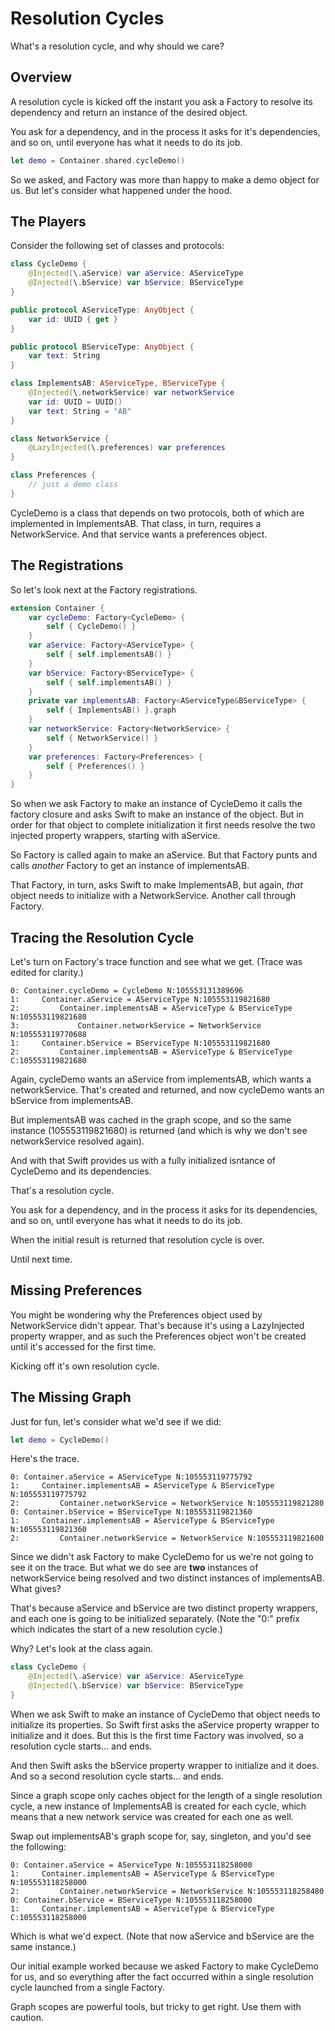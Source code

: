 # Resolution Cycles

What's a resolution cycle, and why should we care?

## Overview

A resolution cycle is kicked off the instant you ask a Factory to resolve its dependency and return an instance of the desired object. 

You ask for a dependency, and in the process it asks for it's dependencies, and so on, until everyone has what it needs to do its job.

```swift
let demo = Container.shared.cycleDemo()
```
So we asked, and Factory was more than happy to make a demo object for us. But let's consider what happened under the hood.

## The Players

Consider the following set of classes and protocols:
```swift
class CycleDemo {
    @Injected(\.aService) var aService: AServiceType
    @Injected(\.bService) var bService: BServiceType
}

public protocol AServiceType: AnyObject {
    var id: UUID { get }
}

public protocol BServiceType: AnyObject {
    var text: String
}

class ImplementsAB: AServiceType, BServiceType {
    @Injected(\.networkService) var networkService
    var id: UUID = UUID()
    var text: String = "AB"
}

class NetworkService {
    @LazyInjected(\.preferences) var preferences
}

class Preferences {
    // just a demo class
}
```
CycleDemo is a class that depends on two protocols, both of which are implemented in ImplementsAB. That class, in turn, requires a NetworkService. And that service wants a preferences object.

## The Registrations

So let's look next at the Factory registrations.
```swift
extension Container {
    var cycleDemo: Factory<CycleDemo> {
        self { CycleDemo() }
    }
    var aService: Factory<AServiceType> {
        self { self.implementsAB() }
    }
    var bService: Factory<BServiceType> {
        self { self.implementsAB() }
    }
    private var implementsAB: Factory<AServiceType&BServiceType> {
        self { ImplementsAB() }.graph
    }
    var networkService: Factory<NetworkService> {
        self { NetworkService() }
    }
    var preferences: Factory<Preferences> {
        self { Preferences() }
    }
}
```

So when we ask Factory to make an instance of CycleDemo it calls the factory closure and asks Swift to make an instance of the object. But in order for that object to complete initialization it first needs resolve the two injected property wrappers, starting with aService.

So Factory is called again to make an aService. But that Factory punts and calls *another* Factory to get an instance of implementsAB.

That Factory, in turn, asks Swift to make ImplementsAB, but again, *that* object needs to initialize with a NetworkService. Another call through Factory.

## Tracing the Resolution Cycle

Let's turn on Factory's trace function and see what we get. (Trace was edited for clarity.)
```
0: Container.cycleDemo = CycleDemo N:105553131389696
1:     Container.aService = AServiceType N:105553119821680
2:         Container.implementsAB = AServiceType & BServiceType N:105553119821680
3:             Container.networkService = NetworkService N:105553119770688
1:     Container.bService = BServiceType N:105553119821680
2:         Container.implementsAB = AServiceType & BServiceType C:105553119821680
```
Again, cycleDemo wants an aService from implementsAB, which wants a networkService. That's created and returned, and now cycleDemo wants an bService from implementsAB. 

But implementsAB was cached in the graph scope, and so the same instance (105553119821680) is returned (and which is why we don't see networkService resolved again).

And with that Swift provides us with a fully initialized isntance of CycleDemo and its dependencies.

That's a resolution cycle.

You ask for a dependency, and in the process it asks for its dependencies, and so on, until everyone has what it needs to do its job.

When the initial result is returned that resolution cycle is over.

Until next time.

## Missing Preferences

You might be wondering why the Preferences object used by NetworkService didn't appear. That's because it's using a LazyInjected property wrapper, and as such the Preferences object won't be created until it's accessed for the first time.

Kicking off it's own resolution cycle.

## The Missing Graph

Just for fun, let's consider what we'd see if we did:
```swift
let demo = CycleDemo()
```
Here's the trace.
```
0: Container.aService = AServiceType N:105553119775792
1:     Container.implementsAB = AServiceType & BServiceType N:105553119775792
2:         Container.networkService = NetworkService N:105553119821280
0: Container.bService = BServiceType N:105553119821360
1:     Container.implementsAB = AServiceType & BServiceType N:105553119821360
2:         Container.networkService = NetworkService N:105553119821600
```
Since we didn't ask Factory to make CycleDemo for us we're not going to see it on the trace. But what we do see are **two** instances of networkService being resolved and two distinct instances of implementsAB. What gives?

That's because aService and bService are two distinct property wrappers, and each one is going to be initialized separately. (Note the "0:" prefix which indicates the start of a new resolution cycle.)

Why? Let's look at the class again.
```swift
class CycleDemo {
    @Injected(\.aService) var aService: AServiceType
    @Injected(\.bService) var bService: BServiceType
}
```
When we ask Swift to make an instance of CycleDemo that object needs to initialize its properties. So Swift first asks the aService property wrapper to initialize and it does. But this is the first time Factory was involved, so a resolution cycle starts... and ends.

And then Swift asks the bService property wrapper to initialize and it does. And so a second resolution cycle starts... and ends.

Since a graph scope only caches object for the length of a single resolution cycle, a new instance of ImplementsAB is created for each cycle, which means that a new network service was created for each one as well.

Swap out implementsAB's graph scope for, say, singleton, and you'd see the following:
```
0: Container.aService = AServiceType N:105553118258000
1:     Container.implementsAB = AServiceType & BServiceType N:105553118258000
2:         Container.networkService = NetworkService N:105553118258480
0: Container.bService = BServiceType N:105553118258000
1:     Container.implementsAB = AServiceType & BServiceType C:105553118258000
```
Which is what we'd expect.  (Note that now aService and bService are the same instance.)

Our initial example worked because we asked Factory to make CycleDemo for us, and so everything after the fact occurred within a single resolution cycle launched from a single Factory.

Graph scopes are powerful tools, but tricky to get right. Use them with caution.
